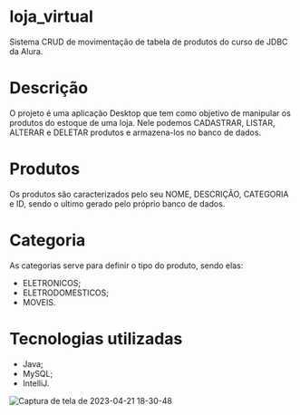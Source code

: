 # loja_virtual
Sistema CRUD de movimentação de tabela de produtos do curso de JDBC da Alura.

# Descrição
O projeto é uma aplicação Desktop que tem como objetivo de manipular os produtos do estoque de uma loja.
Nele podemos CADASTRAR, LISTAR, ALTERAR e DELETAR produtos e armazena-los no banco de dados.

# Produtos
Os produtos são caracterizados pelo seu NOME, DESCRIÇÃO, CATEGORIA e ID, sendo o ultimo gerado pelo próprio banco de dados.

# Categoria
As categorias serve para definir o tipo do produto, sendo elas:
- ELETRONICOS;
- ELETRODOMESTICOS;
- MOVEIS.

# Tecnologias utilizadas
- Java;
- MySQL;
- IntelliJ.

![Captura de tela de 2023-04-21 18-30-48](https://user-images.githubusercontent.com/28352054/233737999-b2e6386d-51f7-449d-b17f-729d2950f8ed.png)
